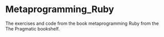 Metaprogramming_Ruby
====================

The exercises and code from the book metaprogramming Ruby from the The Pragmatic bookshelf. 

